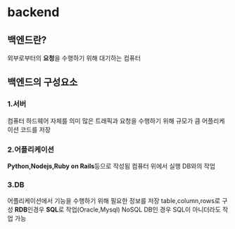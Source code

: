 # backend
## 백엔드란?
외부로부터의 **요청**을 수행하기 위해 대기하는 컴퓨터
## 백엔드의 구성요소
### 1.서버
컴퓨터 하드웨어 자체를 의미
많은 트래픽과 요청을 수행하기 위해 규모가 큼
어플리케이션 코드를 저장
### 2.어플리케이션
**Python,Nodejs,Ruby on Rails**등으로 작성됨
컴퓨터 위에서 실행
DB와의 작업
### 3.DB
어플리케이션에서 기능을 수행하기 위해 필요한 정보를 저장
table,column,rows로 구성
**RDB**인경우 **SQL**로 작업(Oracle,Mysql)
NoSQL DB인 경우 SQL이 아니더라도 작업 가능
